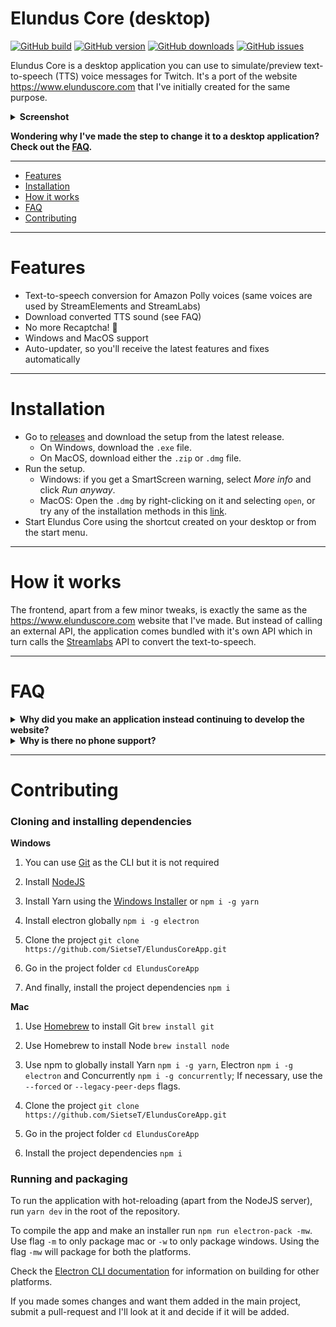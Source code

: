 # Elundus Core (desktop) 
[![GitHub build](https://img.shields.io/github/workflow/status/SietseT/ElundusCoreApp/CI%20-%20Windows/main?style=flat-square)]()
[![GitHub version](https://img.shields.io/github/v/release/SietseT/ElundusCoreApp?style=flat-square)]()
[![GitHub downloads](https://img.shields.io/github/downloads/SietseT/ElundusCoreApp/total?style=flat-square)]()
[![GitHub issues](https://img.shields.io/github/issues/SietseT/ElundusCoreApp?style=flat-square)]()

Elundus Core is a desktop application you can use to simulate/preview text-to-speech (TTS) voice messages for Twitch. It's a port of the website https://www.elunduscore.com that I've initially created for the same purpose.

<details>
  <summary><b>Screenshot</b></summary>
  <img src="https://i.imgur.com/1EyWnIZ.png">
</details>

**Wondering why I've made the step to change it to a desktop application? Check out the [FAQ](https://github.com/SietseT/ElundusCoreApp#faq).**

---

- [Features](https://github.com/SietseT/ElundusCoreApp#features)
- [Installation](https://github.com/SietseT/ElundusCoreApp#installation)
- [How it works](https://github.com/SietseT/ElundusCoreApp#how-it-works)
- [FAQ](https://github.com/SietseT/ElundusCoreApp#faq)
- [Contributing](https://github.com/SietseT/ElundusCoreApp#contributing)

---

# Features
- Text-to-speech conversion for Amazon Polly voices (same voices are used by StreamElements and StreamLabs)
- Download converted TTS sound (see FAQ)
- No more Recaptcha! 🎉
- Windows and MacOS support
- Auto-updater, so you'll receive the latest features and fixes automatically

---

# Installation
- Go to [releases](https://github.com/SietseT/ElundusCoreApp/releases/latest) and download the setup from the latest release.
  - On Windows, download the `.exe` file.
  - On MacOS, download either the `.zip` or `.dmg` file.
- Run the setup.
  - Windows: if you get a SmartScreen warning, select _More info_ and click _Run anyway_.
  - MacOS: Open the `.dmg` by right-clicking on it and selecting `open`, or try any of the installation methods in this [link](https://www.switchingtomac.com/tutorials/osx/how-to-run-unverified-apps-on-macos/).
- Start Elundus Core using the shortcut created on your desktop or from the start menu.

---

# How it works
The frontend, apart from a few minor tweaks, is exactly the same as the https://www.elunduscore.com website that I've made. But instead of calling an external API, the application comes bundled with it's own API which in turn calls the [Streamlabs](https://streamlabs.com) API to convert the text-to-speech.

---

# FAQ
<details>
  <summary><b>Why did you make an application instead continuing to develop the website?</b></summary>
  <br />

Elundus Core started out as a project for me to test out some donation messages for xQc, using the [StreamElements](https://streamelements.com/) API. Keep this in mind, this is important for later.

I decided make it public and host it as a website, mainly because of the low costs. Back then it was just a static website built with [GatsbyJS](https://www.gatsbyjs.com/), so it didn't cost much for me to host it and it was worth it. I wanted to perfect the website, so I've strived to get a high as possible score in [Google Lighthouse](https://developers.google.com/web/tools/lighthouse/) and made sure to get SEO right, so the website would show up in Google.

After few months of having around 10-15 users a day, the website was featured in a Reddit post. I think it was on [r/LiveStreamFails](https://www.reddit.com/r/LivestreamFails/) or [r/xqcow](https://www.reddit.com/r/xqcow/), but I'm not sure. After that I saw that the amount of visitors was climbing rapidly and with that, the site ranked higher and higher in Google.

Fast-forward to July 17th, 2021. Apparently the website caused so much traffic for StreamElements that they decided to implement security measures. They added a captcha to their API, so it was impossible for the website to convert the TTS messages. I've thought of using a service that solves captchas (paid), but decided it was too expensive. 

I've tinkered around with this for a few days until I stumbled upon the [Streamlabs](https://streamlabs.com) API. It does basically the same, but it couldn't be called directly from a website, there had to be a server inbetween. _For the developers around: they protected the API with CORS._ So I had to host a simple webserver/API that the website could call and everything was fine. Atleast I thought it was.

Apparently the Streamlabs API had a rate limit. Meaning you could only do 20 calls before you'd have to wait to do more calls. That wouldn't work since the website on it's peak had 35-40 TTS submits a minute and would cause an inconsistent user experience.

I've then decided this had to be fixed and created a proxy server system in order to prevent rate-limiting to occur. The website still calls 1 API, but the API then calls one of the proxy servers (and kept track of which one was rate-limited and which wasn't), and the proxy server in turn calls the Streamlabs API to convert the message.

This setup still works to this day, but having to host more and more proxies as the popularity increases is not a working solution for me. I've had the idea for a few months now, but finally made a desktop application for Elundus Core which comes with it's own bundled API which calls Streamlabs, which means I don't have to host an API or proxyservers anymore.
</details>

<details>
  <summary><b>Why is there no phone support?</b></summary>
  <br />
  
There are many phones around with operating systems and different browsers. It's hard to make a working website and continue developing features tested for all devices, that's why I converted the website to a desktop only app. 
</details>

---

# Contributing

  <h3>Cloning and installing dependencies </h3>

<summary><b> Windows</b></summary>

1) You can use [Git](https://git-scm.com/downloads) as the CLI but it is not required

2) Install [NodeJS](https://nodejs.org/)

3) Install Yarn using the [Windows Installer](https://classic.yarnpkg.com/latest.msi) or `npm i -g yarn`

4) Install electron globally `npm i -g electron`

5) Clone the project `git clone https://github.com/SietseT/ElundusCoreApp.git`

6) Go in the project folder `cd ElundusCoreApp`

7) And finally, install the project dependencies `npm i`

  <summary><b> Mac</b></summary>

1) Use [Homebrew](https://brew.sh/) to install Git `brew install git` 

2) Use Homebrew to install Node `brew install node`

3) Use npm to globally install Yarn `npm i -g yarn`, Electron `npm i -g electron` and Concurrently `npm i -g concurrently`; If necessary, use the `--forced` or `--legacy-peer-deps` flags.

4) Clone the project `git clone https://github.com/SietseT/ElundusCoreApp.git` 

5) Go in the project folder `cd ElundusCoreApp`

6) Install the project dependencies `npm i` 

  <h3>Running and packaging</h3>
  

To run the application with hot-reloading (apart from the NodeJS server), run `yarn dev` in the root of the repository.

To compile the app and make an installer run `npm run electron-pack -mw`. Use flag `-m` to only package mac or `-w` to only package windows. Using the flag `-mw` will package for both the platforms. 

Check the [Electron CLI documentation](https://www.electron.build/cli.html) for information on building for other platforms.

If you made somes changes and want them added in the main project, submit a pull-request and I'll look at it and decide if it will be added.